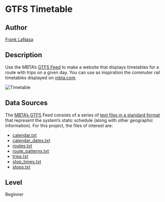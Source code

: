 # GTFS Timetable

## Author
[Frank LaNasa](https://github.com/fjlanasa)

## Description
Use the MBTA’s [GTFS Feed](https://www.mbta.com/developers/gtfs) to make a website that displays timetables for a route with trips on a given day. You can use as inspiration the commuter rail timetables displayed on [mbta.com](https://www.mbta.com/schedules/CR-Fairmount/timetable).

![Timetable](https://ctd-static-content.s3.amazonaws.com/github-images/timetable.png)

## Data Sources
The [MBTA’s GTFS](https://github.com/mbta/gtfs-documentation/blob/master/reference/gtfs.md) Feed consists of a series of [text files in a standard format](https://developers.google.com/transit/gtfs/reference) that represent the system’s static schedule (along with other geographic information). For this project, the files of interest are:
- [calendar.txt](https://developers.google.com/transit/gtfs/reference#calendartxt)
- [calendar_dates.txt](https://developers.google.com/transit/gtfs/reference#calendar_datestxt)
- [routes.txt](https://developers.google.com/transit/gtfs/reference#routestxt)
- [route_patterns.txt](https://github.com/mbta/gtfs-documentation/blob/master/reference/gtfs.md#route_patternstxt)
- [trips.txt](https://developers.google.com/transit/gtfs/reference#tripstxt)
- [stop_times.txt](https://developers.google.com/transit/gtfs/reference#stop_timestxt)
- [stops.txt](https://developers.google.com/transit/gtfs/reference#stopstxt)

## Level

Beginner